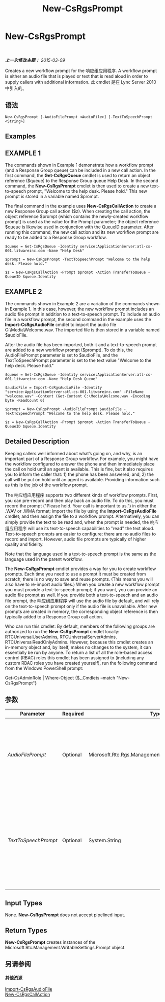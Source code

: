 ﻿---
title: New-CsRgsPrompt
TOCTitle: New-CsRgsPrompt
ms:assetid: 6812acbf-ae56-43a6-a2d7-e28a930f81c7
ms:mtpsurl: https://technet.microsoft.com/zh-cn/library/Gg398486(v=OCS.15)
ms:contentKeyID: 49313126
ms.date: 05/19/2016
mtps_version: v=OCS.15
ms.translationtype: HT
---

# New-CsRgsPrompt

 

_**上一次修改主题：** 2015-03-09_

Creates a new workflow prompt for the 响应组应用程序. A workflow prompt is either an audio file that is played or text that is read aloud in order to supply callers with additional information. 此 cmdlet 是在 Lync Server 2010 中引入的。

## 语法

    New-CsRgsPrompt [-AudioFilePrompt <AudioFile>] [-TextToSpeechPrompt <String>]

## Examples

## EXAMPLE 1

The commands shown in Example 1 demonstrate how a workflow prompt (and a Response Group queue) can be included in a new call action. In the first command, the **Get-CsRgsQueue** cmdlet is used to return an object reference ($queue) to the Response Group queue Help Desk. In the second command, the **New-CsRgsPrompt** cmdlet is then used to create a new text-to-speech prompt, "Welcome to the help desk. Please hold." This new prompt is stored in a variable named $prompt.

The final command in the example uses **New-CsRgsCallAction** to create a new Response Group call action ($z). When creating the call action, the object reference $prompt (which contains the newly-created workflow prompt) is used as the value for the Prompt parameter; the object reference $queue is likewise used in conjunction with the QueueID parameter. After running this command, the new call action and its new workflow prompt are ready to be added to a Response Group workflow.

    $queue = Get-CsRgsQueue -Identity service:ApplicationServer:atl-cs-001.litwareinc.com -Name "Help Desk"
    
    $prompt = New-CsRgsPrompt -TextToSpeechPrompt "Welcome to the help desk. Please hold."
    
    $z = New-CsRgsCallAction -Prompt $prompt -Action TransferToQueue -QueueID $queue.Identity

## EXAMPLE 2

The commands shown in Example 2 are a variation of the commands shown in Example 1. In this case, however, the new workflow prompt includes an audio file prompt in addition to a text-to-speech prompt. To include an audio file in a workflow prompt, the second command in the example uses the **Import-CsRgsAudioFile** cmdlet to import the audio file C:\\Media\\Welcome.wav. The imported file is then stored in a variable named $audioFile.

After the audio file has been imported, both it and a text-to-speech prompt are added to a new workflow prompt ($prompt). To do this, the AudioFilePrompt parameter is set to $audioFile, and the TextToSpeechPrompt parameter is set to the text value "Welcome to the help desk. Please hold."

    $queue = Get-CsRgsQueue -Identity service:ApplicationServer:atl-cs-001.litwareinc.com -Name "Help Desk Queue"
    
    $audioFile = Import-CsRgsAudioFile -Identity "service:ApplicationServer:atl-cs-001.litwareinc.com" -FileName "welcome.wav" -Content (Get-Content C:\Media\Welcome.wav -Encoding byte -ReadCount 0)
    
    $prompt = New-CsRgsPrompt -AudioFilePrompt $audioFile -TextToSpeechPrompt "Welcome to the help desk. Please hold."
    
    $z = New-CsRgsCallAction -Prompt $prompt -Action TransferToQueue -QueueID $queue.Identity

## Detailed Description

Keeping callers well informed about what’s going on, and why, is an important part of a Response Group workflow. For example, you might have the workflow configured to answer the phone and then immediately place the call on hold until an agent is available. This is fine, but it also requires you to inform the caller that: 1) the phone has been answered; and, 2) the call will be put on hold until an agent is available. Providing information such as this is the job of the workflow prompt.

The 响应组应用程序 supports two different kinds of workflow prompts. First, you can pre-record and then play back an audio file. To do this, you must record the prompt ("Please hold. Your call is important to us.") in either the .WAV or .WMA format; import the file by using the **Import-CsRgsAudioFile** cmdlet; and then assign the file to a workflow prompt. Alternatively, you can simply provide the text to be read and, when the prompt is needed, the 响应组应用程序 will use its text-to-speech capabilities to "read" the text aloud. Text-to-speech prompts are easier to configure: there are no audio files to record and import. However, audio file prompts are typically of higher quality and fidelity.

Note that the language used in a text-to-speech prompt is the same as the language used in the parent workflow.

The **New-CsRgsPrompt** cmdlet provides a way for you to create workflow prompts. Each time you need to use a prompt it must be created from scratch; there is no way to save and reuse prompts. (This means you will also have to re-import audio files.) When you create a new workflow prompt you must provide a text-to-speech prompt; if you want, you can provide an audio file prompt as well. If you provide both a text-to-speech and an audio file prompt, the 响应组应用程序 will use the audio file by default, and will rely on the text-to-speech prompt only if the audio file is unavailable. After new prompts are created in memory, the corresponding object reference is then typically added to a Response Group call action.

Who can run this cmdlet: By default, members of the following groups are authorized to run the **New-CsRgsPrompt** cmdlet locally: RTCUniversalUserAdmins, RTCUniversalServerAdmins, RTCUniversalReadOnlyAdmins. However, because this cmdlet creates an in-memory object and, by itself, makes no changes to the system, it can essentially be run by anyone. To return a list of all the role-based access control (RBAC) roles this cmdlet has been assigned to (including any custom RBAC roles you have created yourself), run the following command from the Windows PowerShell prompt:

Get-CsAdminRole | Where-Object {$\_.Cmdlets –match "New-CsRgsPrompt"}

## 参数


<table>
<colgroup>
<col style="width: 25%" />
<col style="width: 25%" />
<col style="width: 25%" />
<col style="width: 25%" />
</colgroup>
<thead>
<tr class="header">
<th>Parameter</th>
<th>Required</th>
<th>Type</th>
<th>Description</th>
</tr>
</thead>
<tbody>
<tr class="odd">
<td><p><em>AudioFilePrompt</em></p></td>
<td><p>Optional</p></td>
<td><p>Microsoft.Rtc.Rgs.Management.WritableSettings.AudioFile</p></td>
<td><p>Audio file to be played when the workflow is activated. The audio file must be imported by using the <strong>Import-CsRgsAudioFile</strong> cmdlet.</p></td>
</tr>
<tr class="even">
<td><p><em>TextToSpeechPrompt</em></p></td>
<td><p>Optional</p></td>
<td><p>System.String</p></td>
<td><p>Text-to-speech (TTS) prompt to be read when the workflow is activated. The TTS prompt, which is used only if an audio file is not specified, can contain a maximum of 4096 characters.</p></td>
</tr>
</tbody>
</table>


## Input Types

None. **New-CsRgsPrompt** does not accept pipelined input.

## Return Types

**New-CsRgsPrompt** creates instances of the Microsoft.Rtc.Management.WritableSettings.Prompt object.

## 另请参阅

#### 其他资源

[Import-CsRgsAudioFile](import-csrgsaudiofile.md)  
[New-CsRgsCallAction](new-csrgscallaction.md)

